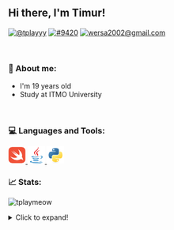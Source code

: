 ## Hi there, I'm Timur!

<a href="https://t.me/tplayy" target="blank"><img align="center" src="https://upload.wikimedia.org/wikipedia/commons/8/82/Telegram_logo.svg" alt="@tplayyy" height="24" width="32" /></a>
<a href="https://discord.gg/255371171476799489" target="blank"><img align="center" src="https://raw.githubusercontent.com/rahuldkjain/github-profile-readme-generator/master/src/images/icons/Social/discord.svg" alt="#9420" height="24" width="32" /></a>
<a href="mailto:wersa2002@gmail.com" target="blank"><img align="center" src="https://img.icons8.com/fluency/96/000000/email.png" alt="wersa2002@gmail.com" height="30" width="30" /></a>


</br>


### 🤔 About me:
  * I'm 19 years old
  * Study at ITMO University

</br>

### 💻 Languages and Tools:
<p align="left">
  <a href="https://developer.apple.com/swift/" target="_blank"> <img src="https://raw.githubusercontent.com/devicons/devicon/master/icons/swift/swift-original.svg" alt="swift" width="35" height="35"/> </a> 
    <a href="https://www.java.com" target="_blank"> <img src="https://raw.githubusercontent.com/devicons/devicon/master/icons/java/java-original.svg" alt="java" width="35" height="35"/> </a>
  <a href="https://www.python.org" target="_blank"> <img src="https://raw.githubusercontent.com/devicons/devicon/master/icons/python/python-original.svg" alt="python" width="35" height="35"/> </a> 
</p>


### 📈 Stats:
<p align="left"> <img src="https://komarev.com/ghpvc/?username=tplaymeow&label=Views&color=009dff&style=flat" alt="tplaymeow" /> </p>

<details>
  <summary>Click to expand!</summary>
  <p>&nbsp;<img align="center" src="https://github-readme-stats.vercel.app/api?username=tplaymeow&show_icons=true&locale=en" alt="tplaymeow" /></p>
  <p><img align="center" src="https://github-readme-streak-stats.herokuapp.com/?user=tplaymeow&" alt="tplaymeow" /></p>

</details>

